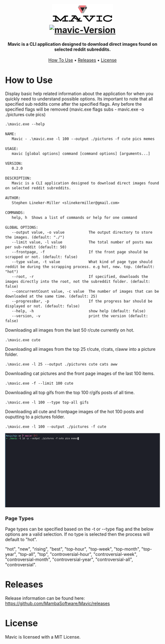 <h1 align="center">
    <a href="https://github.com/tehstun/Mavic">
      <img src="./docs/img/logo.png" alt="mavic-logo" width="200">
    </a>
    <br/>
    <a href="https://github.com/tehstun/mavic">
      <img src="https://img.shields.io/badge/Mavic-v0.2.0-blue.svg" alt="mavic-Version">
    </a>
</h1>

<h4 align="center">Mavic is a CLI application designed to download direct images found on selected reddit subreddits.</h4>

<p align="center">
  <a href="#how-to-use">How To Use</a> •
  <a href="#releases">Releases</a> •
  <a href="#license">License</a>
</p>

# How to Use

Display basic help related information about the application for when you quickly need to understand possible options.
Its important to note that all specified sub reddits come after the specified flags. Any before the specified flags 
will be removed (mavic.exe flags subs - mavic.exe -o ./pictures cute pics)

```
.\mavic.exe --help

NAME:
   Mavic - .\mavic.exe -l 100 --output ./pictures -f cute pics memes

USAGE:
   mavic [global options] command [command options] [arguments...]

VERSION:
   0.2.0

DESCRIPTION:
   Mavic is a CLI application designed to download direct images found on selected reddit subreddits.

AUTHOR:
   Stephen Lineker-Miller <slinekermiller@gmail.com>

COMMANDS:
   help, h  Shows a list of commands or help for one command

GLOBAL OPTIONS:
   --output value, -o value           The output directory to store the images. (default: "./")
   --limit value, -l value            The total number of posts max per sub-reddit (default: 50)
   --frontpage, -f                    If the front page should be scrapped or not. (default: false)
   --type value, -t value             What kind of page type should reddit be during the scrapping process. e.g hot, new. top. (default: "hot")
   --root, -r                         If specified, downloads the images directly into the root, not the subreddit folder. (default: false)
   --concurrentCount value, -c value  The number of images that can be downloaded at the same time. (default: 25)
   --progressBar, -p                  If the progress bar should be displayed or not. (default: false)
   --help, -h                         show help (default: false)
   --version, -v                      print the version (default: false)
```

Downloading all images from the last 50 r/cute currently on hot.

`.\mavic.exe cute`

Downloading all images from the top 25 r/cute, r/cats, r/aww into a picture folder.

`.\mavic.exe -l 25 --output ./pictures cute cats aww`

Downloading cat pictures and the front page images of the last 100 items.

`.\mavic.exe -f --limit 100 cute`

Downloading all top gifs from the top 100 r/gifs posts of all time.

`.\mavic.exe -l 100 --type top-all gifs`

Downloading all cute and frontpage images of the hot 100 posts and ouputting to a pictures folder.

`.\mavic.exe -l 100 --output ./pictures -f cute`

<div align="center">
    <img alt="sample gif" src="./docs/img/home.gif" width="650" />
</div>

### Page Types

Page types can be specified based on the -t or --type flag and the below options are a valid selection.
If no type is selected then the process will default to "hot".

"hot", "new", "rising", "best", "top-hour", "top-week", "top-month", "top-year", "top-all", "top", "controversial-hour",
"controversial-week", "controversial-month", "controversial-year", "controversial-all", "controversial".


# Releases

Release information can be found here: https://github.com/MambaSoftware/Mavic/releases

# License

Mavic is licensed with a MIT License.
